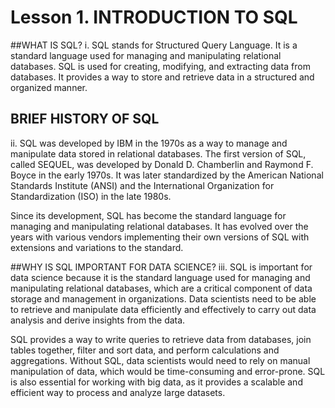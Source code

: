 # Lesson 1. INTRODUCTION TO SQL

##WHAT IS SQL?
i. SQL stands for Structured Query Language. It is a standard language used for managing and manipulating relational databases. SQL is used for creating, modifying, and extracting data from databases. It provides a way to store and retrieve data in a structured and organized manner.

## BRIEF HISTORY OF SQL
ii. SQL was developed by IBM in the 1970s as a way to manage and manipulate data stored in relational databases. The first version of SQL, called SEQUEL, was developed by Donald D. Chamberlin and Raymond F. Boyce in the early 1970s. It was later standardized by the American National Standards Institute (ANSI) and the International Organization for Standardization (ISO) in the late 1980s.

Since its development, SQL has become the standard language for managing and manipulating relational databases. It has evolved over the years with various vendors implementing their own versions of SQL with extensions and variations to the standard.

##WHY IS SQL IMPORTANT FOR DATA SCIENCE?
iii. SQL is important for data science because it is the standard language used for managing and manipulating relational databases, which are a critical component of data storage and management in organizations. Data scientists need to be able to retrieve and manipulate data efficiently and effectively to carry out data analysis and derive insights from the data.

SQL provides a way to write queries to retrieve data from databases, join tables together, filter and sort data, and perform calculations and aggregations. Without SQL, data scientists would need to rely on manual manipulation of data, which would be time-consuming and error-prone. SQL is also essential for working with big data, as it provides a scalable and efficient way to process and analyze large datasets.





